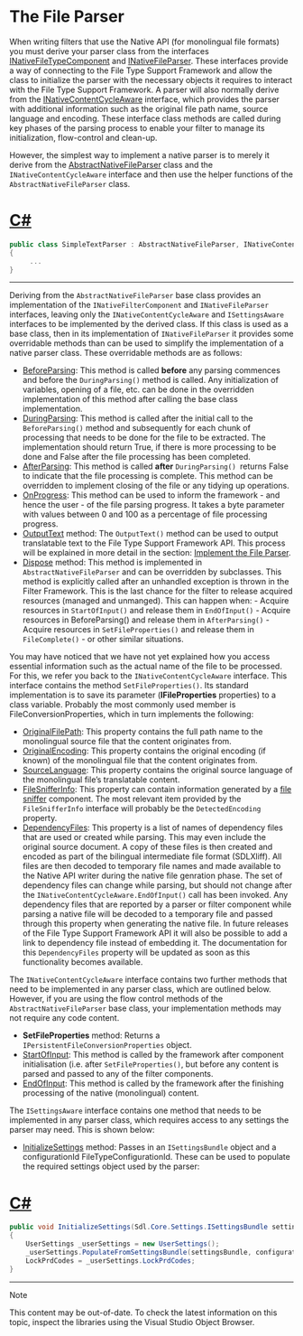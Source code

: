 The File Parser
==

When writing filters that use the Native API (for monolingual file formats) you must derive your parser class from the interfaces [INativeFileTypeComponent](../../api/filetypesupport/Sdl.FileTypeSupport.Framework.NativeApi.INativeFileTypeComponent.yml) and [INativeFileParser](../../api/filetypesupport/Sdl.FileTypeSupport.Framework.NativeApi.INativeFileParser.yml). These interfaces provide a way of connecting to the  File Type Support Framework and allow the class to initialize the parser with the necessary objects it requires to interact with the  File Type Support Framework. A parser will also normally derive from the [INativeContentCycleAware](../../api/filetypesupport/Sdl.FileTypeSupport.Framework.NativeApi.INativeContentCycleAware.yml) interface, which provides the parser with additional information such as the original file path name, source language and encoding. These interface class methods are called during key phases of the parsing process to enable your filter to manage its initialization, flow-control and clean-up.

However, the simplest way to implement a native parser is to merely it derive from the [AbstractNativeFileParser](../../api/filetypesupport/Sdl.FileTypeSupport.Framework.NativeApi.AbstractNativeFileParser.yml) class and the ```INativeContentCycleAware``` interface and then use the helper functions of the ```AbstractNativeFileParser``` class.

# [C#](#tab/tabid-1)
```cs
public class SimpleTextParser : AbstractNativeFileParser, INativeContentCycleAware, ISettingsAware
{
     ...
}
```
***

Deriving from the ```AbstractNativeFileParser``` base class provides an implementation of the ```INativeFilterComponent``` and ```INativeFileParser``` interfaces, leaving only the ```INativeContentCycleAware``` and ```ISettingsAware``` interfaces to be implemented by the derived class. If this class is used as a base class, then in its implementation of ```INativeFileParser``` it provides some overridable methods than can be used to simplify the implementation of a native parser class. These overridable methods are as follows:

* [BeforeParsing](../../api/filetypesupport/Sdl.FileTypeSupport.Framework.NativeApi.AbstractNativeFileParser.yml#Sdl_FileTypeSupport_Framework_NativeApi_AbstractNativeFileParser_BeforeParsing): This method is called **before** any parsing commences and before the ```DuringParsing()``` method is called. Any initialization of variables, opening of a file, etc. can be done in the overridden implementation of this method after calling the base class implementation.
* [DuringParsing](../../api/filetypesupport/Sdl.FileTypeSupport.Framework.NativeApi.AbstractNativeFileParser.yml#Sdl_FileTypeSupport_Framework_NativeApi_AbstractNativeFileParser_DuringParsing): This method is called after the initial call to the ```BeforeParsing()``` method and subsequently for each chunk of processing that needs to be done for the file to be extracted. The implementation should return True, if there is more processing to be done and False after the file processing has been completed.
* [AfterParsing](../../api/filetypesupport/Sdl.FileTypeSupport.Framework.NativeApi.AbstractNativeFileParser.yml#Sdl_FileTypeSupport_Framework_NativeApi_AbstractNativeFileParser_AfterParsing): This method is called **after** ```DuringParsing() ```returns False to indicate that the file processing is complete. This method can be overridden to implement closing of the file or any tidying up operations.
* [OnProgress](../../api/filetypesupport/Sdl.FileTypeSupport.Framework.NativeApi.AbstractNativeFileParser.yml#Sdl_FileTypeSupport_Framework_NativeApi_AbstractNativeFileParser_OnProgress_System_Byte_): This method can be used to inform the framework - and hence the user - of the file parsing progress. It takes a byte parameter with values between 0 and 100 as a percentage of file processing progress.
* [OutputText](../../api/filetypesupport/Sdl.FileTypeSupport.Framework.NativeApi.AbstractNativeFileParser.yml#Sdl_FileTypeSupport_Framework_NativeApi_AbstractNativeFileParser_OutputText_System_String_) method: The ```OutputText()``` method can be used to output translatable text to the  File Type Support Framework API. This process will be explained in more detail in the section: [Implement the File Parser](implementing_the_file_parser.md).
* [Dispose](../../api/filetypesupport/Sdl.FileTypeSupport.Framework.NativeApi.AbstractNativeFileParser.yml#Sdl_FileTypeSupport_Framework_NativeApi_AbstractNativeFileParser_Dispose) method: This method is implemented in ```AbstractNativeFileParser``` and can be overridden by subclasses. This method is explicitly called after an unhandled exception is thrown in the Filter Framework. This is the last chance for the filter to release acquired resources (managed and unmanged). This can happen when: - Acquire resources in ```StartOfInput()``` and release them in ```EndOfInput()``` - Acquire resources in BeforeParsing() and release them in ```AfterParsing()``` - Acquire resources in ```SetFileProperties()``` and release them in ```FileComplete()``` - or other similar situations.

You may have noticed that we have not yet explained how you access essential information such as the actual name of the file to be processed. For this, we refer you back to the ```INativeContentCycleAware``` interface. This interface contains the method ```SetFileProperties()```. Its standard implementation is to save its parameter (**IFileProperties** properties) to a class variable. Probably the most commonly used member is FileConversionProperties, which in turn implements the following:

* [OriginalFilePath](../../api/filetypesupport/Sdl.FileTypeSupport.Framework.NativeApi.IPersistentFileConversionProperties.yml#Sdl_FileTypeSupport_Framework_NativeApi_IPersistentFileConversionProperties_OriginalFilePath): This property contains the full path name to the monolingual source file that the content originates from.
* [OriginalEncoding](../../api/filetypesupport/Sdl.FileTypeSupport.Framework.NativeApi.IPersistentFileConversionProperties.yml#Sdl_FileTypeSupport_Framework_NativeApi_IPersistentFileConversionProperties_OriginalEncoding): This property contains the original encoding (if known) of the monolingual file that the content originates from.
* [SourceLanguage](../../api/filetypesupport/Sdl.FileTypeSupport.Framework.NativeApi.IPersistentFileConversionProperties.yml#Sdl_FileTypeSupport_Framework_NativeApi_IPersistentFileConversionProperties_SourceLanguage): This property contains the original source language of the monolingual file’s translatable content.
* [FileSnifferInfo](../../api/filetypesupport/Sdl.FileTypeSupport.Framework.NativeApi.IPersistentFileConversionProperties.yml#Sdl_FileTypeSupport_Framework_NativeApi_IPersistentFileConversionProperties_FileSnifferInfo): This property can contain information generated by a [file sniffer](the_file_sniffer.md) component. The most relevant item provided by the ```FileSnifferInfo``` interface will probably be the ```DetectedEncoding``` property.
* [DependencyFiles](../../api/filetypesupport/Sdl.FileTypeSupport.Framework.NativeApi.IPersistentFileConversionProperties.yml#Sdl_FileTypeSupport_Framework_NativeApi_IPersistentFileConversionProperties_DependencyFiles): This property is a list of names of dependency files that are used or created while parsing. This may even include the original source document. A copy of these files is then created and encoded as part of the bilingual intermediate file format (SDLXliff). All files are then decoded to temporary file names and made available to the Native API writer during the native file genration phase. The set of dependency files can change while parsing, but should not change after the ```INativeContentCycleAware.EndOfInput()``` call has been invoked. Any dependency files that are reported by a parser or filter component while parsing a native file will be decoded to a temporary file and passed through this property when generating the native file. In future releases of the  File Type Support Framework API it will also be possible to add a link to dependency file instead of embedding it. The documentation for this ```DependencyFiles``` property will be updated as soon as this functionality becomes available.

The ```INativeContentCycleAware``` interface contains two further methods that need to be implemented in any parser class, which are outlined below. However, if you are using the flow control methods of the ```AbstractNativeFileParser``` base class, your implementation methods may not require any code content.

* **SetFileProperties** method: Returns a ```IPersistentFileConversionProperties``` object.
* [StartOfInput](../../api/filetypesupport/Sdl.FileTypeSupport.Framework.NativeApi.INativeContentCycleAware.yml#Sdl_FileTypeSupport_Framework_NativeApi_INativeContentCycleAware_StartOfInput): This method is called by the framework after component initialisation (i.e. after ```SetFileProperties()```, but before any content is parsed and passed to any of the filter components.
* [EndOfInput](../../api/filetypesupport/Sdl.FileTypeSupport.Framework.NativeApi.INativeContentCycleAware.yml#Sdl_FileTypeSupport_Framework_NativeApi_INativeContentCycleAware_EndOfInput): This method is called by the framework after the finishing processing of the native (monolingual) content.

The ```ISettingsAware``` interface contains one method that needs to be implemented in any parser class, which requires access to any settings the parser may need. This is shown below:

* [InitializeSettings](../../api/filetypesupport/Sdl.FileTypeSupport.Framework.IntegrationApi.ISettingsAware.yml#Sdl_FileTypeSupport_Framework_IntegrationApi_ISettingsAware_InitializeSettings_Sdl_Core_Settings_ISettingsBundle_System_String_) method: Passes in an ```ISettingsBundle``` object and a configurationId FileTypeConfigurationId. These can be used to populate the required settings object used by the parser:

# [C#](#tab/tabid-2)
```cs
public void InitializeSettings(Sdl.Core.Settings.ISettingsBundle settingsBundle, string configurationId)
{
    UserSettings _userSettings = new UserSettings();
    _userSettings.PopulateFromSettingsBundle(settingsBundle, configurationId);
    LockPrdCodes = _userSettings.LockPrdCodes;
}
```
***

>[!NOTE]
>
> This content may be out-of-date. To check the latest information on this topic, inspect the libraries using the Visual Studio Object Browser.
